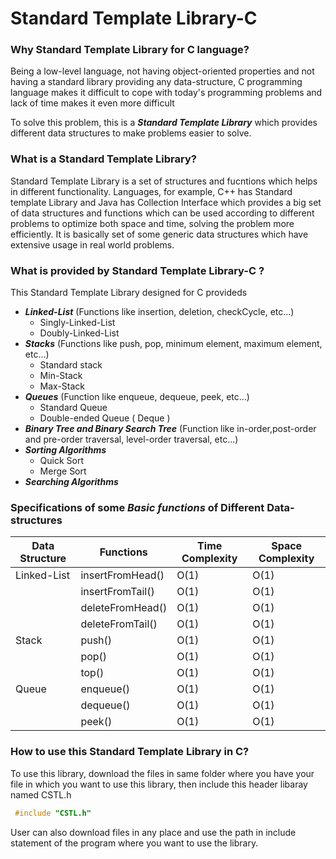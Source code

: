 # Standard Template Library-C
### Why Standard Template Library for C language? 
Being a low-level language, not having object-oriented properties and not having a standard library providing any data-structure, C programming language makes it difficult to cope 
with today's programming problems and lack of time makes it even more difficult

To solve this problem, this is a ***Standard Template Library*** which provides different data structures to make problems easier to solve.

### What is a Standard Template Library?
Standard Template Library is a set of structures and fucntions which helps in different functionality. Languages, for example, C++ has Standard template Library and Java has Collection Interface which provides a big set of data structures and functions which can be used according to different problems to optimize both space and time, solving the problem more efficiently. It is basically set of some generic data structures which have extensive usage in real world problems.

### What is provided by Standard Template Library-C ?
This Standard Template Library designed for C provideds
* ***Linked-List*** (Functions like insertion, deletion, checkCycle, etc...) 
  * Singly-Linked-List
  * Doubly-Linked-List
* ***Stacks*** (Functions like push, pop, minimum element, maximum element, etc...)
  * Standard stack
  * Min-Stack
  * Max-Stack
* ***Queues*** (Function like enqueue, dequeue, peek, etc...) 
  * Standard Queue
  * Double-ended Queue ( Deque )
* ***Binary Tree and Binary Search Tree*** (Function like in-order,post-order and pre-order traversal, level-order traversal, etc...)
* ***Sorting Algorithms***
  * Quick Sort
  * Merge Sort
* ***Searching Algorithms***

### Specifications of some ***Basic functions*** of Different Data-structures
| Data Structure | Functions | Time Complexity | Space Complexity |
|----------------|-----------|-----------------|------------------|
|Linked-List| insertFromHead() | O(1) | O(1) |
|           | insertFromTail() | O(1) | O(1) |
|           | deleteFromHead() | O(1) | O(1) |
|           | deleteFromTail() | O(1) | O(1) |
|   Stack   |      push()      | O(1) | O(1) |
|           |      pop()       | O(1) | O(1) |
|           |      top()       | O(1) | O(1) |
|   Queue   |    enqueue()     | O(1) | O(1) |
|           |    dequeue()     | O(1) | O(1) |
|           |    peek()        | O(1) | O(1) |

### How to use this Standard Template Library in C?
To use this library, download the files in same folder where you have your file in which you want to use this library, then include this header libaray named CSTL.h
```C
 #include "CSTL.h"
```
User can also download files in any place and use the path in include statement of the program where you want to use the library.

